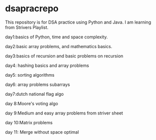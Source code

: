 # dsapracrepo
This repository is for DSA practice using Python and Java. I am learning from Strivers Playlist.
<br/>
<p>day1:basics of Python, time and space complexity.</p>
<p>day2:basic array problems, and mathematics basics.</p>
<p>day3:basics of recursion and basic problems on recursion</p>
<p>day4: hashing basics and array problems</p>
<p>day5: sorting algorithms</p>
<p>day6: array problems subarrays</p>
<p>day7:dutch national flag algo</p>
<p>day 8:Moore's voting algo</p>
<p>day 9:Medium and easy array problems from striver sheet</p>
<p>day 10:Matrix problems</p>
<p>day 11: Merge without space optimal</p>



